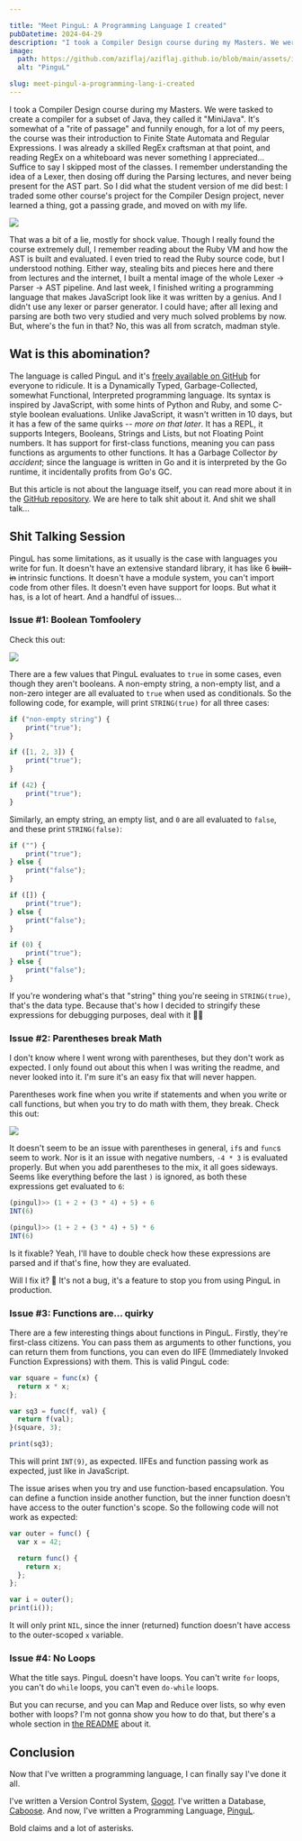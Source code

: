 ```yaml
---

title: "Meet PinguL: A Programming Language I created"
pubDatetime: 2024-04-29
description: "I took a Compiler Design course during my Masters. We were tasked to create a compiler for a subset of Java, they called it \"MiniJava\". It's somewhat of a \"rite of passage\" and funnily enough, for a lot of my peers, the course was their introduction to Finite State Automata and Regular Expressions. I was already a skilled RegEx craftsman at that point, and reading RegEx on a whiteboard was never something I appreciated... Suffice to say I skipped most of the classes. I remember understanding the idea of a Lexer, then dosing off during the Parsing lectures, and never being present for the AST part. So I did what the student version of me did best: I traded some other course's project for the Compiler Design project, never learned a thing, got a passing grade, and moved on with my life."
image:
  path: https://github.com/aziflaj/aziflaj.github.io/blob/main/assets/images/20240429/pingul.jpg?raw=true
  alt: "PinguL"

slug: meet-pingul-a-programming-lang-i-created
---
```



I took a Compiler Design course during my Masters. We were tasked to create a compiler for a subset of Java, they called it "MiniJava". It's somewhat of a "rite of passage"
and funnily enough, for a lot of my peers, the course was their introduction to Finite State Automata and Regular Expressions. I was already a skilled RegEx craftsman at that point,
and reading RegEx on a whiteboard was never something I appreciated... Suffice to say I skipped most of the classes. I remember understanding the idea of a Lexer,
then dosing off during the Parsing lectures, and never being present for the AST part. So I did what the student version of me did best:
I traded some other course's project for the Compiler Design project, never learned a thing, got a passing grade, and moved on with my life.

![](/assets/images/20240429/pingul.jpg)

That was a bit of a lie, mostly for shock value. Though I really found the course extremely dull, I remember reading about the Ruby VM and how the AST is built and evaluated. I even tried to read the Ruby source code, but I understood nothing. Either way, stealing bits and pieces here and there from lectures and the internet,
I built a mental image of the whole Lexer -> Parser -> AST pipeline. And last week, I finished writing a programming language that makes JavaScript look like
it was written by a genius. And I didn't use any lexer or parser generator. I could have; after all lexing and parsing are both two very studied and very much solved problems by now. But, where's the fun in that? No, this was all from scratch, madman style.

## Wat is this abomination?

The language is called PinguL and it's [freely available on GitHub](https://github.com/aziflaj/pingul) for everyone to ridicule. It is a Dynamically Typed, Garbage-Collected, somewhat Functional, Interpreted programming language. Its syntax is inspired by JavaScript,
with some hints of Python and Ruby, and some C-style boolean evaluations. Unlike JavaScript, it wasn't written in 10 days, but it has a few of the same quirks -- _more on that later_. It has a REPL, it supports
Integers, Booleans, Strings and Lists, but not Floating Point numbers. It has support for first-class functions, meaning you can pass functions as arguments to other functions.
It has a Garbage Collector _by accident_; since the language is written in Go and it is interpreted by the Go runtime, it incidentally profits from Go's GC.

But this article is not about the language itself, you can read more about it in the [GitHub repository](https://github.com/aziflaj/pingul). We are here to talk shit about it. And shit we shall talk...

## Shit Talking Session

PinguL has some limitations, as it usually is the case with languages you write for fun. It doesn't have an extensive standard library, it has like 6 ~~built-in~~ intrinsic functions.
It doesn't have a module system, you can't import code from other files. It doesn't even have support for loops. But what it has, is a lot of heart. And a handful of issues...

### Issue #1: Boolean Tomfoolery

Check this out:

![](/assets/images/20240429/bools.png)

There are a few values that PinguL evaluates to `true` in some cases, even though they aren't booleans. A non-empty string, a non-empty list, and a non-zero integer are all evaluated to `true` when used as conditionals. So
the following code, for example, will print `STRING(true)` for all three cases:

```javascript
if ("non-empty string") {
    print("true");
}

if ([1, 2, 3]) {
    print("true");
}

if (42) {
    print("true");
}
```

Similarly, an empty string, an empty list, and `0` are all evaluated to `false`, and these print `STRING(false)`:

```javascript
if ("") {
    print("true");
} else {
    print("false");
}

if ([]) {
    print("true");
} else {
    print("false");
}

if (0) {
    print("true");
} else {
    print("false");
}
```

If you're wondering what's that "string" thing you're seeing in `STRING(true)`, that's the data type. Because that's how I decided to stringify these expressions for debugging purposes, deal with it 🤷‍♂️

### Issue #2: Parentheses break Math

I don't know where I went wrong with parentheses, but they don't work as expected. I only found out about this when I was writing the readme, and never looked into it. I'm sure it's an easy fix that will never happen.

Parentheses work fine when you write if statements and when you write or call functions, but when you
try to do math with them, they break. Check this out:

![](/assets/images/20240429/parens.png)

It doesn't seem to be an issue with parentheses in general, `if`s and `func`s seem to work. Nor is it an issue with negative numbers, `-4 * 3` is evaluated properly. But when you
add parentheses to the mix, it all goes sideways. Seems like everything before the last `)` is ignored, as both these expressions get evaluated to `6`:

```javascript
(pingul)>> (1 + 2 + (3 * 4) + 5) + 6
INT(6)

(pingul)>> (1 + 2 + (3 * 4) + 5) * 6
INT(6)
```

Is it fixable? Yeah, I'll have to double check how these expressions are parsed and if that's fine, how they are evaluated.

Will I fix it? :slightly_smiling_face: It's not a bug, it's a feature to stop you from using PinguL in production.

### Issue #3: Functions are... quirky

There are a few interesting things about functions in PinguL. Firstly, they're first-class citizens. You can pass them as arguments to other functions, you can return them from functions,
you can even do IIFE (Immediately Invoked Function Expressions) with them. This is valid PinguL code:

```javascript
var square = func(x) {
  return x * x;
};

var sq3 = func(f, val) {
  return f(val);
}(square, 3);

print(sq3);
```

This will print `INT(9)`, as expected. IIFEs and function passing work as expected, just like in JavaScript.

The issue arises when you try and use function-based encapsulation. You can define a function inside another function, but the inner function doesn't have access to the outer function's scope.
So the following code will not work as expected:

```javascript
var outer = func() {
  var x = 42;

  return func() {
    return x;
  };
};

var i = outer();
print(i());
```

It will only print `NIL`, since the inner (returned) function doesn't have access to the outer-scoped `x` variable.

### Issue #4: No Loops

What the title says. PinguL doesn't have loops. You can't write `for` loops, you can't do `while` loops, you can't even `do-while` loops.

But you can recurse, and you can Map and Reduce over lists, so why even bother with loops? I'm not gonna show you how to do that,
but there's a whole section in [the README](https://github.com/aziflaj/pingul/?tab=readme-ov-file#loops) about it.

## Conclusion

Now that I've written a programming language, I can finally say I've done it all.

I've written a Version Control System, [Gogot](https://github.com/aziflaj/gogot).
I've written a Database, [Caboose](https://github.com/aziflaj/caboose/).
And now, I've written a Programming Language, [PinguL](https://github.com/aziflaj/pingul/).

Bold claims and a lot of asterisks.
